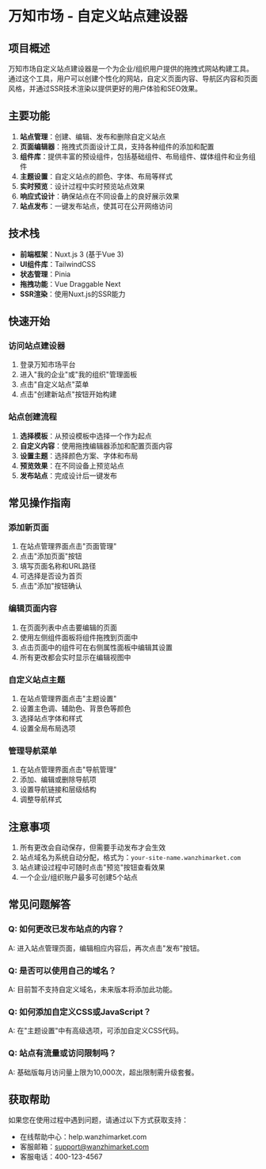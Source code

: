 # 万知市场 - 自定义站点建设器

## 项目概述

万知市场自定义站点建设器是一个为企业/组织用户提供的拖拽式网站构建工具。通过这个工具，用户可以创建个性化的网站，自定义页面内容、导航区内容和页面风格，并通过SSR技术渲染以提供更好的用户体验和SEO效果。

## 主要功能

1. **站点管理**：创建、编辑、发布和删除自定义站点
2. **页面编辑器**：拖拽式页面设计工具，支持各种组件的添加和配置
3. **组件库**：提供丰富的预设组件，包括基础组件、布局组件、媒体组件和业务组件
4. **主题设置**：自定义站点的颜色、字体、布局等样式
5. **实时预览**：设计过程中实时预览站点效果
6. **响应式设计**：确保站点在不同设备上的良好展示效果
7. **站点发布**：一键发布站点，使其可在公开网络访问

## 技术栈

- **前端框架**：Nuxt.js 3 (基于Vue 3)
- **UI组件库**：TailwindCSS
- **状态管理**：Pinia
- **拖拽功能**：Vue Draggable Next
- **SSR渲染**：使用Nuxt.js的SSR能力

## 快速开始

### 访问站点建设器

1. 登录万知市场平台
2. 进入"我的企业"或"我的组织"管理面板
3. 点击"自定义站点"菜单
4. 点击"创建新站点"按钮开始构建

### 站点创建流程

1. **选择模板**：从预设模板中选择一个作为起点
2. **自定义内容**：使用拖拽编辑器添加和配置页面内容
3. **设置主题**：选择颜色方案、字体和布局
4. **预览效果**：在不同设备上预览站点
5. **发布站点**：完成设计后一键发布

## 常见操作指南

### 添加新页面

1. 在站点管理界面点击"页面管理"
2. 点击"添加页面"按钮
3. 填写页面名称和URL路径
4. 可选择是否设为首页
5. 点击"添加"按钮确认

### 编辑页面内容

1. 在页面列表中点击要编辑的页面
2. 使用左侧组件面板将组件拖拽到页面中
3. 点击页面中的组件可在右侧属性面板中编辑其设置
4. 所有更改都会实时显示在编辑视图中

### 自定义站点主题

1. 在站点管理界面点击"主题设置"
2. 设置主色调、辅助色、背景色等颜色
3. 选择站点字体和样式
4. 设置全局布局选项

### 管理导航菜单

1. 在站点管理界面点击"导航管理"
2. 添加、编辑或删除导航项
3. 设置导航链接和层级结构
4. 调整导航样式

## 注意事项

1. 所有更改会自动保存，但需要手动发布才会生效
2. 站点域名为系统自动分配，格式为：`your-site-name.wanzhimarket.com`
3. 站点建设过程中可随时点击"预览"按钮查看效果
4. 一个企业/组织账户最多可创建5个站点

## 常见问题解答

### Q: 如何更改已发布站点的内容？
A: 进入站点管理页面，编辑相应内容后，再次点击"发布"按钮。

### Q: 是否可以使用自己的域名？
A: 目前暂不支持自定义域名，未来版本将添加此功能。

### Q: 如何添加自定义CSS或JavaScript？
A: 在"主题设置"中有高级选项，可添加自定义CSS代码。

### Q: 站点有流量或访问限制吗？
A: 基础版每月访问量上限为10,000次，超出限制需升级套餐。

## 获取帮助

如果您在使用过程中遇到问题，请通过以下方式获取支持：

- 在线帮助中心：help.wanzhimarket.com
- 客服邮箱：support@wanzhimarket.com
- 客服电话：400-123-4567 